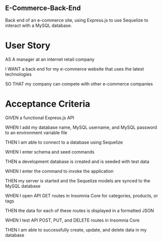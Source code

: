## E-Commerce-Back-End
Back end of an e-commerce site, using Express.js to use Sequelize to interact with a MySQL database.

# User Story
AS A manager at an internet retail company

I WANT a back end for my e-commerce website that uses the latest technologies

SO THAT my company can compete with other e-commerce companies

# Acceptance Criteria
GIVEN a functional Express.js API

WHEN I add my database name, MySQL username, and MySQL password to an environment variable file

THEN I am able to connect to a database using Sequelize

WHEN I enter schema and seed commands

THEN a development database is created and is seeded with test data

WHEN I enter the command to invoke the application

THEN my server is started and the Sequelize models are synced to the MySQL database

WHEN I open API GET routes in Insomnia Core for categories, products, or tags

THEN the data for each of these routes is displayed in a formatted JSON

WHEN I test API POST, PUT, and DELETE routes in Insomnia Core

THEN I am able to successfully create, update, and delete data in my database
